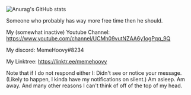 ![Anurag's GitHub stats](https://github-readme-stats.vercel.app/api?username=MemeHoovy&show_icons=true&theme=radical&count_private=true)

Someone who probably has way more free time then he should.

My (somewhat inactive) Youtube Channel: https://www.youtube.com/channel/UCMh09vutNZAA6y1ogPqq_9Q

My discord: MemeHoovy#8234

My Linktree: https://linktr.ee/memehoovy

Note that if I do not respond either I:
Didn't see or notice your message. (Likely to happen, I kinda have my notifications on silent.)
Am asleep.
Am away.
And many other reasons I can't think of off of the top of my head.


<!---
MemeHoovy/MemeHoovy is a ✨ special ✨ repository because its `README.md` (this file) appears on your GitHub profile.
You can click the Preview link to take a look at your changes.
--->
